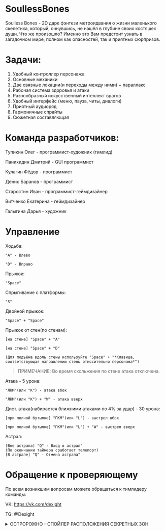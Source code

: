 # SoullessBones
Soulless Bones - 2D дарк фэнтези метроидвания о жизни маленького скелетика, который, очнувшись, не нашёл в глубине своих костяшек души. Что же произошло? Именно это 
Вам предстоит узнать в загадочном мире, полном как опасностей, так и приятных сюрпризов.

# Задачи:
1) Удобный контроллер персонажа
2) Основные механики
3) Две связные локации(и переходы между ними) + параллакс 
4) Рабочая система здоровья и атаки
5) Разнообразный искусственный интеллект врагов
6) Удобный интерфейс (меню, пауза, читы, диалоги)
7) Приятный аудиоряд
8) Гармоничные спрайты
9) Сюжетная составляющая

# Команда разработчиков:
Тупикин Олег - программист-художник (тимлид)

Панихидин Дмитрий - GUI программист

Кулагин Фёдор - программист

Денис Баранов - программист

Старостин Иван - программист-геймдизайнер

Витченко Екатерина - геймдизайнер

Галыгина Дарья - художник

# Управление

Ходьба:

	"A" - Влево

	"D" - Вправо

Прыжок:

	"Space"

Спрыгивание с платформы:

	"S"

Двойной прыжок:

	"Space" + "Space"

Прыжок от стен(по стенам):

	[на стене] "Space" + "A"

	[на стене] "Space" + "D"

	(Для подъёма вдоль стены используйте "Space" + "*Клавиша, соответствующая направлению стены относительно персонажа*")

>ПРИМЕЧАНИЕ: Во время скольжения по стене атака отключена.

Атака - 5 урона:

	"ЛКМ"(или "K") - атака вбок

	"ЛКМ"(или "K") + "W" - атака вверх

Дист. атака(набирается ближними атаками по 4% за удар) - 30 урона:

	[при полной бутылке] "ПКМ"(или "L") - выстрел вбок

	[при полной бутылке] "ПКМ"(или "L") + "W" - выстрел вверх
Астрал:

	[Вне астрала] "Q" - Вход в астрал"
	(По окончании таймера сработает телепорт)
	[В астрале] "Q" - Отмена астрала"

# Обращение к проверяющему

По всем возникшим вопросам можете обращаться к тимлидеру команды:

VK: https://vk.com/dexight

TG: @Dexight

<details>
  <summary>ОСТРОРОЖНО - СПОЙЛЕР РАСПОЛОЖЕНИЯ СЕКРЕТНЫХ ЗОН</summary>

1. Две простые скрытные зоны по бокам от статуи (которая в локации над коконом).

2. После получения двойного прыжка - вновь спуститесь вниз и обратите внимание на левую стенку.

3. После получения прыжка по стенам - вернитесь к кокону и поднемитесь по стенке наверх. Секретную зону охраняет ворон.

4. После выхода из комнаты короля жаб можно заметить справа одинокую платформу. Просто так до неё допрыгнуть не получится. 
<details>
  <summary>Подсказка к секретной зоне №4</summary>
  Используйте только что полученный навык
</details>
